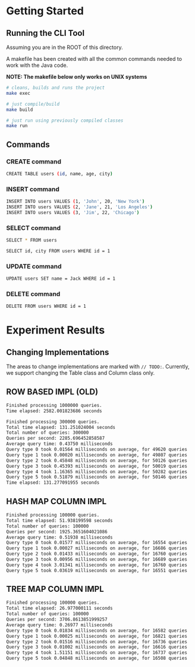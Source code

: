 # Getting Started

## Running the CLI Tool

Assuming you are in the ROOT of this directory.

A makefile has been created with all the common commands needed to work with the Java code.

**NOTE: The makefile below only works on UNIX systems**

```bash
# cleans, builds and runs the project
make exec

# just compile/build
make build

# just run using previously compiled classes
make run
```

## Commands

### CREATE command

```bash
CREATE TABLE users (id, name, age, city)
```

### INSERT command

```bash
INSERT INTO users VALUES (1, 'John', 20, 'New York')
INSERT INTO users VALUES (2, 'Jane', 21, 'Los Angeles')
INSERT INTO users VALUES (3, 'Jim', 22, 'Chicago')
```

### SELECT command

```bash
SELECT * FROM users

SELECT id, city FROM users WHERE id = 1
```

### UPDATE command

```bash
UPDATE users SET name = Jack WHERE id = 1
```

### DELETE command

```bash
DELETE FROM users WHERE id = 1
```

# Experiment Results

## Changing Implementations

The areas to change implementations are marked with `// TODO:`.
Currently, we support changing the Table class and Column class only.

## ROW BASED IMPL (OLD)

```bash
Finished processing 1000000 queries.
Time elapsed: 2582.001823686 seconds

Finished processing 300000 queries.
Total time elapsed: 131.251024004 seconds
Total number of queries: 300000
Queries per second: 2285.696452858587
Average query time: 0.43750 milliseconds
Query type 0 took 0.01564 milliseconds on average, for 49620 queries
Query type 1 took 0.00020 milliseconds on average, for 49807 queries
Query type 2 took 0.45848 milliseconds on average, for 50126 queries
Query type 3 took 0.45393 milliseconds on average, for 50019 queries
Query type 4 took 1.16365 milliseconds on average, for 50282 queries
Query type 5 took 0.51879 milliseconds on average, for 50146 queries
Time elapsed: 131.277091955 seconds
```

## HASH MAP COLUMN IMPL

```bash
Finished processing 100000 queries.
Total time elapsed: 51.938199598 seconds
Total number of queries: 100000
Queries per second: 1925.3651604021086
Average query time: 0.51938 milliseconds
Query type 0 took 0.01577 milliseconds on average, for 16554 queries
Query type 1 took 0.00027 milliseconds on average, for 16686 queries
Query type 2 took 0.01433 milliseconds on average, for 16760 queries
Query type 3 took 0.00956 milliseconds on average, for 16689 queries
Query type 4 took 3.01341 milliseconds on average, for 16760 queries
Query type 5 took 0.03619 milliseconds on average, for 16551 queries
```

## TREE MAP COLUMN IMPL

```bash
Finished processing 100000 queries.
Total time elapsed: 26.977000111 seconds
Total number of queries: 100000
Queries per second: 3706.8613851999257
Average query time: 0.26977 milliseconds
Query type 0 took 0.01834 milliseconds on average, for 16582 queries
Query type 1 took 0.00025 milliseconds on average, for 16821 queries
Query type 2 took 0.01516 milliseconds on average, for 16736 queries
Query type 3 took 0.01002 milliseconds on average, for 16616 queries
Query type 4 took 1.51151 milliseconds on average, for 16737 queries
Query type 5 took 0.04848 milliseconds on average, for 16508 queries
```
